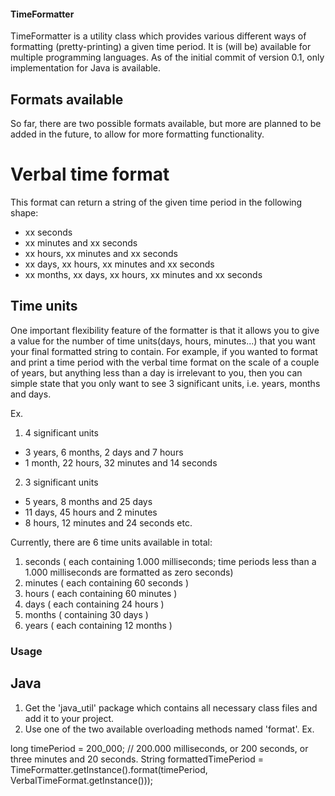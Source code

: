 #### TimeFormatter
TimeFormatter is a utility class which provides various different ways of formatting (pretty-printing) a given time period. It is (will be) available for multiple programming languages.
As of the initial commit of version 0.1, only implementation for Java is available.

## Formats available
So far, there are two possible formats available, but more are planned to be added in the future, to allow for more formatting functionality.

# Verbal time format
This format can return a string of the given time period in the following shape:

- xx seconds
- xx minutes and xx seconds
- xx hours, xx minutes and xx seconds
- xx days, xx hours, xx minutes and xx seconds
- xx months, xx days, xx hours, xx minutes and xx seconds



## Time units
One important flexibility feature of the formatter is that it allows you to give a value for the number of time units(days, hours, minutes...) that you want your final formatted string to contain.
For example, if you wanted to format and print a time period with the verbal time format on the scale of a couple of years, but anything less than a day is irrelevant to you, then you can simple state that you only want to see 3 significant units, i.e. years, months and days.

Ex.
1) 4 significant units
- 3 years, 6 months, 2 days and 7 hours
- 1 month, 22 hours, 32 minutes and 14 seconds

2) 3 significant units
- 5 years, 8 months and 25 days
- 11 days, 45 hours and 2 minutes
- 8 hours, 12 minutes and 24 seconds
etc.

Currently, there are 6 time units available in total:
1) seconds ( each containing 1.000 milliseconds; time periods less than a 1.000 milliseconds are formatted as zero seconds)
2) minutes ( each containing 60 seconds )
3) hours ( each containing 60 minutes )
4) days ( each containing 24 hours )
5) months ( containing 30 days )
6) years ( each containing 12 months )

### Usage
## Java
1. Get the 'java_util' package which contains all necessary class files and add it to your project.
2. Use one of the two available overloading methods named 'format'.
Ex.

long timePeriod = 200_000; // 200.000 milliseconds, or 200 seconds, or three minutes and 20 seconds.
String formattedTimePeriod = TimeFormatter.getInstance().format(timePeriod, VerbalTimeFormat.getInstance()));
